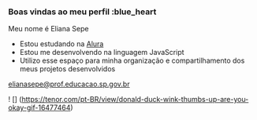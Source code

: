 ### Boas vindas ao meu perfil :blue_heart
Meu nome é Eliana Sepe

- Estou estudando na [Alura](https://www.alura.com.br)
- Estou me desenvolvendo na linguagem JavaScript
- Utilizo esse espaço para minha organização e compartilhamento dos meus projetos desenvolvidos

elianasepe@prof.educacao.sp.gov.br



! [] (https://tenor.com/pt-BR/view/donald-duck-wink-thumbs-up-are-you-okay-gif-16477464)
















